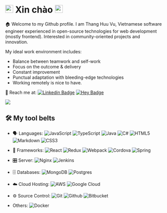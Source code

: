 <!--
**ThangHuuVu/ThangHuuVu** is a ✨ _special_ ✨ repository because its `README.md` (this file) appears on your GitHub profile.

Here are some ideas to get you started:

- 🔭 I’m currently working on ...
- 🌱 I’m currently learning ...
- 👯 I’m looking to collaborate on ...
- 🤔 I’m looking for help with ...
- 💬 Ask me about ...
- 📫 How to reach me: ...
- 😄 Pronouns: ...
- ⚡ Fun fact: ...
-->

# <img src="https://media.giphy.com/media/KEexxjxK16lBoE162o/giphy.gif" width="25px"> Xin chào <img src="https://media.giphy.com/media/KEexxjxK16lBoE162o/giphy.gif" width="25px">

:house: Welcome to my Github profile. I am Thang Huu Vu, Vietnamese software engineer experienced in open-source technologies for web development (mostly frontend). Interested in community-oriented projects and innovation.

My ideal work environment includes:
- Balance between teamwork and self-work 
- Focus on the outcome & delivery
- Constant improvement
- Punctual adaptation with bleeding-edge technologies
- Working remotely is nice to have.

🤙 Reach me at:
[![Linkedin Badge](https://img.shields.io/badge/-thanghuuvu-blue?style=flat-square&logo=Linkedin&logoColor=white&link=https://www.linkedin.com/in/thanghuuvu/)](https://www.linkedin.com/in/thanghuuvu/)
[![Hey Badge](https://img.shields.io/badge/-thvu@hey.com-black?style=flat-square&logo=Hey&logoColor=white&link=mailto:thvu@hey.com)](mailto:thvu@hey.com)

<a href="https://github.com/ThangHuuVu">
  <img align="center" src="https://github-readme-stats.vercel.app/api?username=ThangHuuVu&theme=dark&show_icons=true&count_private=true" />
</a>


## 🛠 My tool belts

- 🗣 Languages:
![JavaScript](https://img.shields.io/badge/-JavaScript-black?style=flat-square&logo=javascript)
![TypeScript](https://img.shields.io/badge/-TypeScript-3178C6?style=flat-square&logo=typescript)
![Java](https://img.shields.io/badge/-Java-EA2E2D?style=flat-square&logo=java)
![C#](https://img.shields.io/badge/-CSharp-9F73DA?style=flat-square&logo=csharp)
![HTML5](https://img.shields.io/badge/-HTML5-E34F26?style=flat-square&logo=html5&logoColor=white)
![Markdown](https://img.shields.io/badge/-Markdown-black?style=flat-square&logo=markdown)
![CSS3](https://img.shields.io/badge/-CSS3-1572B6?style=flat-square&logo=css3)

- 🚀 Frameworks:
![React](https://img.shields.io/badge/-React-white?style=flat-square&logo=react)
![Redux](https://img.shields.io/badge/-Redux-764abc?style=flat-square&logo=redux)
![Webpack](https://img.shields.io/badge/-Webpack-white?style=flat-square&logo=webpack)
![Cordova](https://img.shields.io/badge/-Cordova-black?style=flat-square&logo=apache)
![Spring](https://img.shields.io/badge/-Spring-black?style=flat-square&logo=spring)

- 🎛 Server:
![Nginx](https://img.shields.io/badge/-Nginx-black?style=flat-square&logo=nginx)
![Jenkins](https://img.shields.io/badge/-Jenkins-6D6B6D?style=flat-square&logo=jenkins)

- 🗄 Databases:
![MongoDB](https://img.shields.io/badge/-MongoDB-C1BEBC?style=flat-square&logo=mongodb)
![Postgres](https://img.shields.io/badge/-Postgres-008bb9?style=flat-square&logo=postgresql)

- ☁️ Cloud Hosting:
![AWS](https://img.shields.io/badge/-AWS-FF9900?style=flat-square&logo=amazon-aws)
![Google Cloud](https://img.shields.io/badge/-GCP-DB4437?style=flat-square&logo=google-cloud)

- ⚙️ Source Control:
![Git](https://img.shields.io/badge/-Git-3E2C00?style=flat-square&logo=git)
![Github](https://img.shields.io/badge/-Github-AD5C51?style=flat-square&logo=github)
![Bitbucket](https://img.shields.io/badge/-Bitbucket-0357D1?style=flat-square&logo=bitbucket)

- Others:
![Docker](https://img.shields.io/badge/-Docker-0db7ed?style=flat-square&logo=docker)
